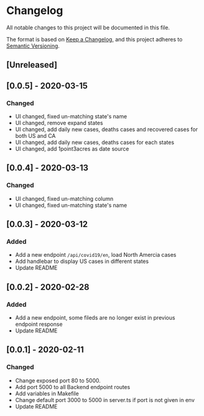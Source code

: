 # Changelog
All notable changes to this project will be documented in this file.

The format is based on [Keep a Changelog](https://keepachangelog.com/en/1.0.0/),
and this project adheres to [Semantic Versioning](https://semver.org/spec/v2.0.0.html).

## [Unreleased]

## [0.0.5] - 2020-03-15
### Changed
- UI changed, fixed un-matching state's name
- UI changed, remove expand states
- UI changed, add daily new cases, deaths cases and recovered cases for both US and CA
- UI changed, add daily new cases, deaths cases for each states
- UI changed, add 1point3acres as date source

## [0.0.4] - 2020-03-13
### Changed
- UI changed, fixed un-matching column
- UI changed, fixed un-matching state's name

## [0.0.3] - 2020-03-12
### Added
- Add a new endpoint `/api/covid19/en`, load North Amercia cases
- Add handlebar to display US cases in different states
- Update README

## [0.0.2] - 2020-02-28
### Added
- Add a new endpoint, some fileds are no longer exist in previous endpoint response
- Update README

## [0.0.1] - 2020-02-11
### Changed
- Change exposed port 80 to 5000.
- Add port 5000 to all Backend endpoint routes
- Add variables in Makefile
- Change default port 3000 to 5000 in server.ts if port is not given in env
- Update README